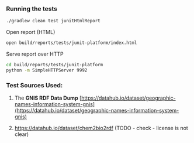 ### Running the tests

```bash
./gradlew clean test junitHtmlReport
```

Open report (HTML)

```bash
open build/reports/tests/junit-platform/index.html
```

Serve report over HTTP
```bash
cd build/reports/tests/junit-platform
python -m SimpleHTTPServer 9992
```


### Test Sources Used:

1. The **GNIS RDF Data Dump**
[https://datahub.io/dataset/geographic-names-information-system-gnis](https://datahub.io/dataset/geographic-names-information-system-gnis)

2. https://datahub.io/dataset/chem2bio2rdf (TODO - check - license is not clear)